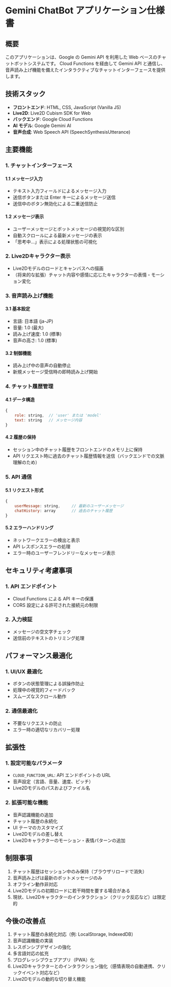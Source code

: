 # Gemini ChatBot アプリケーション仕様書

## 概要

このアプリケーションは、Google の Gemini API を利用した Web ベースのチャットボットシステムです。
Cloud Functions を経由して Gemini API と通信し、音声読み上げ機能を備えたインタラクティブなチャットインターフェースを提供します。

## 技術スタック

- **フロントエンド**: HTML, CSS, JavaScript (Vanilla JS)
- **Live2D**: Live2D Cubism SDK for Web
- **バックエンド**: Google Cloud Functions
- **AI モデル**: Google Gemini AI
- **音声合成**: Web Speech API (SpeechSynthesisUtterance)

## 主要機能

### 1. チャットインターフェース

#### 1.1 メッセージ入力
- テキスト入力フィールドによるメッセージ入力
- 送信ボタンまたは Enter キーによるメッセージ送信
- 送信中のボタン無効化による二重送信防止

#### 1.2 メッセージ表示
- ユーザーメッセージとボットメッセージの視覚的な区別
- 自動スクロールによる最新メッセージの表示
- 「思考中...」表示による処理状態の可視化

### 2. Live2Dキャラクター表示
- Live2Dモデルのロードとキャンバスへの描画
- （将来的な拡張）チャット内容や感情に応じたキャラクターの表情・モーション変化

### 3. 音声読み上げ機能

#### 3.1 基本設定
- 言語: 日本語 (ja-JP)
- 音量: 1.0 (最大)
- 読み上げ速度: 1.0 (標準)
- 音声の高さ: 1.0 (標準)

#### 3.2 制御機能
- 読み上げ中の音声の自動停止
- 新規メッセージ受信時の即時読み上げ開始

### 4. チャット履歴管理

#### 4.1 データ構造
```javascript
{
    role: string,  // 'user' または 'model'
    text: string   // メッセージ内容
}
```

#### 4.2 履歴の保持
- セッション中のチャット履歴をフロントエンドのメモリ上に保持
- API リクエスト時に過去のチャット履歴情報を送信（バックエンドでの文脈理解のため）

### 5. API 通信

#### 5.1 リクエスト形式
```javascript
{
    userMessage: string,     // 最新のユーザーメッセージ
    chatHistory: array       // 過去のチャット履歴
}
```

#### 5.2 エラーハンドリング
- ネットワークエラーの検出と表示
- API レスポンスエラーの処理
- エラー時のユーザーフレンドリーなメッセージ表示

## セキュリティ考慮事項

### 1. API エンドポイント
- Cloud Functions による API キーの保護
- CORS 設定による許可された接続元の制限

### 2. 入力検証
- メッセージの空文字チェック
- 送信前のテキストのトリミング処理

## パフォーマンス最適化

### 1. UI/UX 最適化
- ボタンの状態管理による誤操作防止
- 処理中の視覚的フィードバック
- スムーズなスクロール動作

### 2. 通信最適化
- 不要なリクエストの防止
- エラー時の適切なリカバリー処理

## 拡張性

### 1. 設定可能なパラメータ
- `CLOUD_FUNCTION_URL`: API エンドポイントの URL
- 音声設定（言語、音量、速度、ピッチ）
- Live2Dモデルのパスおよびファイル名

### 2. 拡張可能な機能
- 音声認識機能の追加
- チャット履歴の永続化
- UI テーマのカスタマイズ
- Live2Dモデルの差し替え
- Live2Dキャラクターのモーション・表情パターンの追加

## 制限事項

1. チャット履歴はセッション中のみ保持（ブラウザリロードで消失）
2. 音声読み上げは最新のボットメッセージのみ
3. オフライン動作非対応
4. Live2Dモデルの初期ロードに若干時間を要する場合がある
5. 現状、Live2Dキャラクターのインタラクション（クリック反応など）は限定的

## 今後の改善点

1. チャット履歴の永続化対応（例: LocalStorage, IndexedDB）
2. 音声認識機能の実装
3. レスポンシブデザインの強化
4. 多言語対応の拡充
5. プログレッシブウェブアプリ（PWA）化
6. Live2Dキャラクターとのインタラクション強化（感情表現の自動連携、クリックイベント対応など）
7. Live2Dモデルの動的な切り替え機能